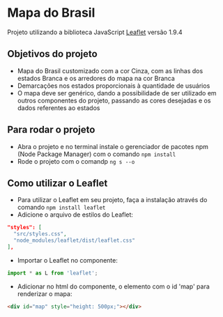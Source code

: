 # Mapa do Brasil
Projeto utilizando a biblioteca JavaScript [Leaflet](https://leafletjs.com/download.html) versão 1.9.4

## Objetivos do projeto
- Mapa do Brasil customizado com a cor Cinza, com as linhas dos estados Branca e os arredores do mapa na cor Branca
- Demarcações nos estados proporcionais à quantidade de usuários
- O mapa deve ser genérico, dando a possibilidade de ser utilizado em outros componentes do projeto, passando as cores desejadas e os dados referentes ao estados

## Para rodar o projeto
- Abra o projeto e no terminal instale o gerenciador de pacotes npm (Node Package Manager) com o comando `npm install`
- Rode o projeto com o comandp `ng s --o`

## Como utilizar o Leaflet
- Para utilizar o Leaflet em seu projeto, faça a instalação através do comando `npm install leaflet`
- Adicione o arquivo de estilos do Leaflet: 

```json
"styles": [
  "src/styles.css",
  "node_modules/leaflet/dist/leaflet.css"
],
```
- Importar o Leaflet no componente:
```typescript
import * as L from 'leaflet';
```
- Adicionar no html do componente, o elemento com o id 'map' para renderizar o mapa:

```html
<div id="map" style="height: 500px;"></div>
```